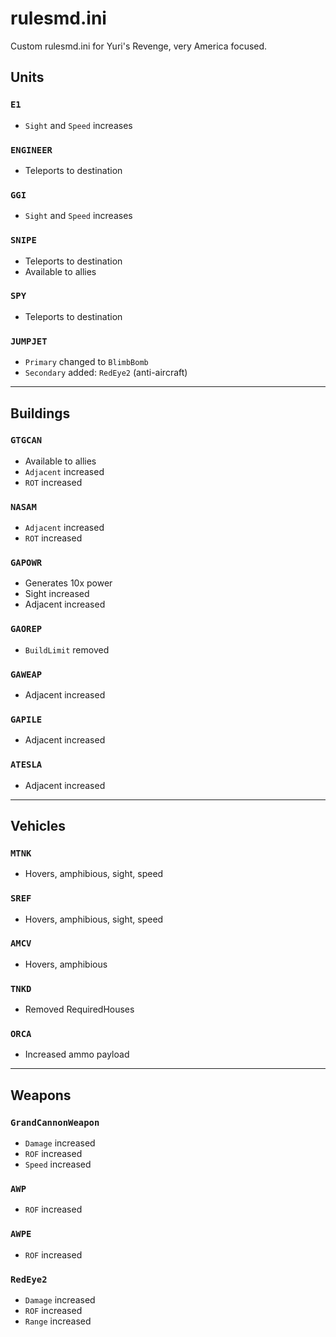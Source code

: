 # rulesmd.ini
Custom rulesmd.ini for Yuri's Revenge, very America focused.

## Units
### `E1`
- `Sight` and `Speed` increases
### `ENGINEER`
- Teleports to destination
### `GGI`
- `Sight` and `Speed` increases
### `SNIPE`
- Teleports to destination
- Available to allies
### `SPY`
- Teleports to destination
### `JUMPJET`
- `Primary` changed to `BlimbBomb`
- `Secondary` added: `RedEye2` (anti-aircraft)

***

## Buildings
### `GTGCAN`
- Available to allies
- `Adjacent` increased
- `ROT` increased
### `NASAM`
- `Adjacent` increased
- `ROT` increased
### `GAPOWR`
- Generates 10x power
- Sight increased
- Adjacent increased
### `GAOREP`
- `BuildLimit` removed
### `GAWEAP`
- Adjacent increased
### `GAPILE`
- Adjacent increased
### `ATESLA`
- Adjacent increased

***
## Vehicles
### `MTNK`
- Hovers, amphibious, sight, speed
### `SREF`
- Hovers, amphibious, sight, speed
### `AMCV`
- Hovers, amphibious
### `TNKD`
- Removed RequiredHouses
### `ORCA`
- Increased ammo payload

***
## Weapons
### `GrandCannonWeapon`
- `Damage` increased
- `ROF` increased
- `Speed` increased
### `AWP`
- `ROF` increased
### `AWPE`
- `ROF` increased
### `RedEye2`
- `Damage` increased
- `ROF` increased
- `Range` increased
